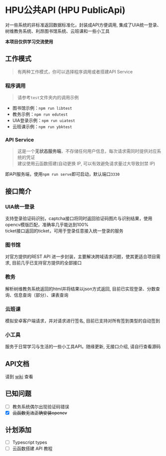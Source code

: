 # HPU公共API (HPU PublicApi)
对一些系统的非标准返回数据标准化，封装成API方便调用, 集成了UIA统一登录、树维教务系统、利昂图书馆系统、云班课和一些小工具  

**本项目仅供学习交流使用**

## 工作模式
> 有两种工作模式，你可以选择程序调用或者搭建API Service

### 程序调用
> 请参考```test```文件夹内的调用示例

- 图书馆示例：```npm run libtest```
- 教务示例：```npm run edutest```
- UIA登录示例：```npm run uiatest```
- 云班课示例：```npm run ybktest```

### API Service
> 这是一个**无状态服务端**，不存储任何用户信息，每次请求需同时提供对应系统的凭证  
> 建议使用云函数搭建(自动更换 IP, 可以有效避免请求量过大导致封禁 IP)

即API服务端，使用```npm run serve```即可启动，默认端口```3330```  

## 接口简介

### UIA统一登录
支持登录验证码识别，captcha接口将同时返回验证码图片与识别结果，使用opencv模版匹配，准确率几乎能达到100%  
ticket接口返回的ticket，可用于登录任意接入统一登录的服务  

### 图书馆
对官方提供的REST API 进一步封装，主要解决跨域请求问题，使其更适合项目需求, 目前几乎已支持官方提供的全部接口

### 教务
解析树维教务系统返回的html并将结果以json方式返回, 目前已实现登录、分数查询、信息查询（部分）、课表查询

### 云班课
模拟安卓客户端请求，并对请求进行签名, 目前已支持对所有签到类型的自动签到

### 小工具
服务于日常学习与生活的一些小工具API。随缘更新, 无接口介绍, 请自行查看源码

## API文档 
请到 [wiki](/wiki) 查看

## 已知问题
- [ ] 教务系统偶尔出现验证码错误
- [x] <del>云函数无法正确安装opencv</del>

## 计划添加
- [ ] Typescript types
- [ ] 云函数搭建 API 教程
